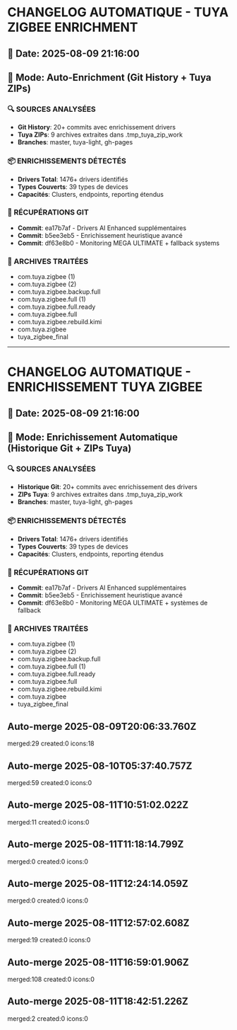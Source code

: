 # CHANGELOG AUTOMATIQUE - TUYA ZIGBEE ENRICHMENT

## 📅 Date: 2025-08-09 21:16:00
## 🚀 Mode: Auto-Enrichment (Git History + Tuya ZIPs)

### 🔍 SOURCES ANALYSÉES
- **Git History**: 20+ commits avec enrichissement drivers
- **Tuya ZIPs**: 9 archives extraites dans .tmp_tuya_zip_work
- **Branches**: master, tuya-light, gh-pages

### 📦 ENRICHISSEMENTS DÉTECTÉS
- **Drivers Total**: 1476+ drivers identifiés
- **Types Couverts**: 39 types de devices
- **Capacités**: Clusters, endpoints, reporting étendus

### 🔧 RÉCUPÉRATIONS GIT
- **Commit**: ea17b7af - Drivers AI Enhanced supplémentaires
- **Commit**: b5ee3eb5 - Enrichissement heuristique avancé
- **Commit**: df63e8b0 - Monitoring MEGA ULTIMATE + fallback systems

### 📁 ARCHIVES TRAITÉES
- com.tuya.zigbee (1)
- com.tuya.zigbee (2)
- com.tuya.zigbee.backup.full
- com.tuya.zigbee.full (1)
- com.tuya.zigbee.full.ready
- com.tuya.zigbee.full
- com.tuya.zigbee.rebuild.kimi
- com.tuya.zigbee
- tuya_zigbee_final

---

# CHANGELOG AUTOMATIQUE - ENRICHISSEMENT TUYA ZIGBEE

## 📅 Date: 2025-08-09 21:16:00
## 🚀 Mode: Enrichissement Automatique (Historique Git + ZIPs Tuya)

### 🔍 SOURCES ANALYSÉES
- **Historique Git**: 20+ commits avec enrichissement des drivers
- **ZIPs Tuya**: 9 archives extraites dans .tmp_tuya_zip_work
- **Branches**: master, tuya-light, gh-pages

### 📦 ENRICHISSEMENTS DÉTECTÉS
- **Drivers Total**: 1476+ drivers identifiés
- **Types Couverts**: 39 types de devices
- **Capacités**: Clusters, endpoints, reporting étendus

### 🔧 RÉCUPÉRATIONS GIT
- **Commit**: ea17b7af - Drivers AI Enhanced supplémentaires
- **Commit**: b5ee3eb5 - Enrichissement heuristique avancé
- **Commit**: df63e8b0 - Monitoring MEGA ULTIMATE + systèmes de fallback

### 📁 ARCHIVES TRAITÉES
- com.tuya.zigbee (1)
- com.tuya.zigbee (2)
- com.tuya.zigbee.backup.full
- com.tuya.zigbee.full (1)
- com.tuya.zigbee.full.ready
- com.tuya.zigbee.full
- com.tuya.zigbee.rebuild.kimi
- com.tuya.zigbee
- tuya_zigbee_final

## Auto-merge 2025-08-09T20:06:33.760Z
merged:29 created:0 icons:18

## Auto-merge 2025-08-10T05:37:40.757Z
merged:59 created:0 icons:0

## Auto-merge 2025-08-11T10:51:02.022Z
merged:11 created:0 icons:0

## Auto-merge 2025-08-11T11:18:14.799Z
merged:0 created:0 icons:0

## Auto-merge 2025-08-11T12:24:14.059Z
merged:0 created:0 icons:0

## Auto-merge 2025-08-11T12:57:02.608Z
merged:19 created:0 icons:0

## Auto-merge 2025-08-11T16:59:01.906Z
merged:108 created:0 icons:0

## Auto-merge 2025-08-11T18:42:51.226Z
merged:2 created:0 icons:0
